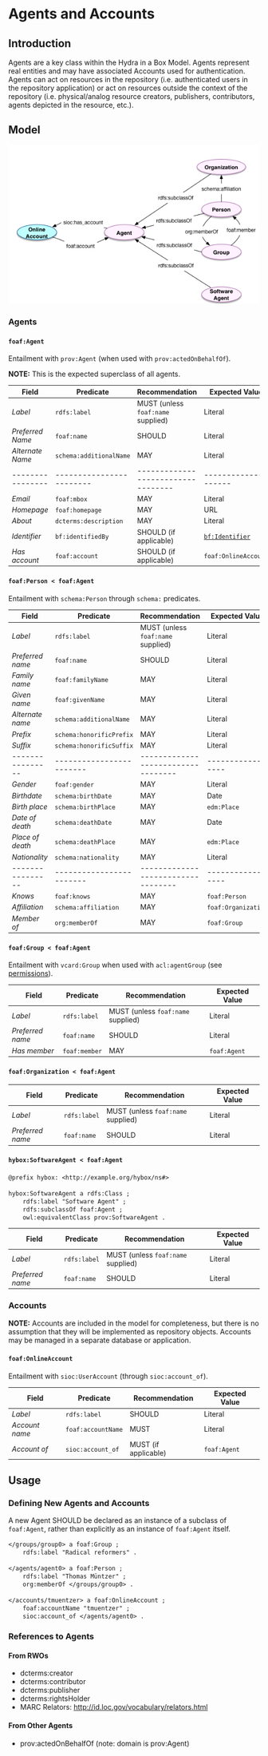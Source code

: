 # Agents and Accounts

## Introduction

Agents are a key class within the Hydra in a Box Model. Agents represent real entities and may have associated Accounts used for authentication. Agents can act on resources in the repository (i.e. authenticated users in the repository application) or act on resources outside the context of the repository (i.e. physical/analog resource creators, publishers, contributors, agents depicted in the resource, etc.).

## Model

![Agents and accounts diagram](images/agents.png)

### Agents

#### `foaf:Agent`

Entailment with `prov:Agent` (when used with `prov:actedOnBehalfOf`). 

**NOTE:** This is the expected superclass of all agents.

| Field            | Predicate                | Recommendation                     | Expected Value                    |
| ---------------- | ---------------------    | ---------------------------------- | --------------                    |
| *Label*          | `rdfs:label`             | MUST (unless `foaf:name` supplied) | Literal                           |
| *Preferred Name* | `foaf:name`              | SHOULD                             | Literal                           |
| *Alternate Name* | `schema:additionalName`  | MAY                                | Literal                           |
| ---------------- | ------------------------ | ---------------------------------- | --------------------              |
| *Email*          | `foaf:mbox`              | MAY                                | Literal                           |
| *Homepage*       | `foaf:homepage`          | MAY                                | URL                               |
| *About*          | `dcterms:description`    | MAY                                | Literal                           |
| *Identifier*     | `bf:identifiedBy`        | SHOULD (if applicable)             | [`bf:Identifier`](identifiers.md) |
| *Has account*    | `foaf:account`           | SHOULD (if applicable)             | `foaf:OnlineAccount`              |


#### `foaf:Person < foaf:Agent`

Entailment with `schema:Person` through `schema:` predicates.

| Field            | Predicate                | Recommendation                     | Expected Value       |
| ---------------- | ------------------------ | ---------------------------------- | -----------------    |
| *Label*          | `rdfs:label`             | MUST (unless `foaf:name` supplied) | Literal              |
| *Preferred name* | `foaf:name`              | SHOULD                             | Literal              |
| *Family name*    | `foaf:familyName`        | MAY                                | Literal              |
| *Given name*     | `foaf:givenName`         | MAY                                | Literal              |
| *Alternate name* | `schema:additionalName`  | MAY                                | Literal              |
| *Prefix*         | `schema:honorificPrefix` | MAY                                | Literal              |
| *Suffix*         | `schema:honorificSuffix` | MAY                                | Literal              |
| ---------------- | ------------------------ | ---------------------------------- | -----------------    |
| *Gender*         | `foaf:gender`            | MAY                                | Literal              |
| *Birthdate*      | `schema:birthDate`       | MAY                                | Date                 |
| *Birth place*    | `schema:birthPlace`      | MAY                                | `edm:Place`          |
| *Date of death*  | `schema:deathDate`       | MAY                                | Date                 |
| *Place of death* | `schema:deathPlace`      | MAY                                | `edm:Place`          |
| *Nationality*    | `schema:nationality`     | MAY                                | Literal              |
| ---------------- | ------------------------ | ---------------------------------- | -----------------    |
| *Knows*          | `foaf:knows`             | MAY                                | `foaf:Person`        |
| *Affiliation*    | `schema:affiliation`     | MAY                                | `foaf:Organization`  |
| *Member of*      | `org:memberOf`           | MAY                                | `foaf:Group`         |


#### `foaf:Group < foaf:Agent`

Entailment with `vcard:Group` when used with `acl:agentGroup` (see [permissions](permissions.md)).

| Field            | Predicate                | Recommendation                     | Expected Value       |
| ---------------- | ------------------------ | ---------------------------------- | -----------------    |
| *Label*          | `rdfs:label`             | MUST (unless `foaf:name` supplied) | Literal              |
| *Preferred name* | `foaf:name`              | SHOULD                             | Literal              |
| *Has member*     | `foaf:member`            | MAY                                | `foaf:Agent`         |


#### `foaf:Organization < foaf:Agent`

| Field            | Predicate                | Recommendation                     | Expected Value       |
| ---------------- | ------------------------ | ---------------------------------- | -----------------    |
| *Label*          | `rdfs:label`             | MUST (unless `foaf:name` supplied) | Literal              |
| *Preferred name* | `foaf:name`              | SHOULD                             | Literal              |


#### `hybox:SoftwareAgent < foaf:Agent`

```turtle
@prefix hybox: <http://example.org/hybox/ns#>

hybox:SoftwareAgent a rdfs:Class ;
    rdfs:label "Software Agent" ;
    rdfs:subclassOf foaf:Agent ;
    owl:equivalentClass prov:SoftwareAgent .
```

| Field            | Predicate                | Recommendation                     | Expected Value       |
| ---------------- | ------------------------ | ---------------------------------- | -----------------    |
| *Label*          | `rdfs:label`             | MUST (unless `foaf:name` supplied) | Literal              |
| *Preferred name* | `foaf:name`              | SHOULD                             | Literal              |


### Accounts

**NOTE:** Accounts are included in the model for completeness, but there is no assumption that they will be implemented as repository objects. Accounts may be managed in a separate database or application.

#### `foaf:OnlineAccount`

Entailment with `sioc:UserAccount` (through `sioc:account_of`).

| Field            | Predicate                | Recommendation                     | Expected Value       |
| ---------------- | ------------------------ | ---------------------------------- | -----------------    |
| *Label*          | `rdfs:label`             | SHOULD                             | Literal              |
| *Account name*   | `foaf:accountName`       | MUST                               | Literal              |
| *Account of*     | `sioc:account_of`        | MUST (if applicable)               | `foaf:Agent`         |


## Usage

### Defining New Agents and Accounts

A new Agent SHOULD be declared as an instance of a subclass of `foaf:Agent`, rather than explicitly as an instance of `foaf:Agent` itself.

```turtle
</groups/group0> a foaf:Group ;
    rdfs:label "Radical reformers" .

</agents/agent0> a foaf:Person ;
    rdfs:label "Thomas Müntzer" ;
    org:memberOf </groups/group0> .

</accounts/tmuentzer> a foaf:OnlineAccount ;
    foaf:accountName "tmuentzer" ;
    sioc:account_of </agents/agent0> .
```


### References to Agents

#### From RWOs

* dcterms:creator
* dcterms:contributor
* dcterms:publisher
* dcterms:rightsHolder
* MARC Relators: http://id.loc.gov/vocabulary/relators.html


#### From Other Agents

* prov:actedOnBehalfOf (note: domain is prov:Agent)
